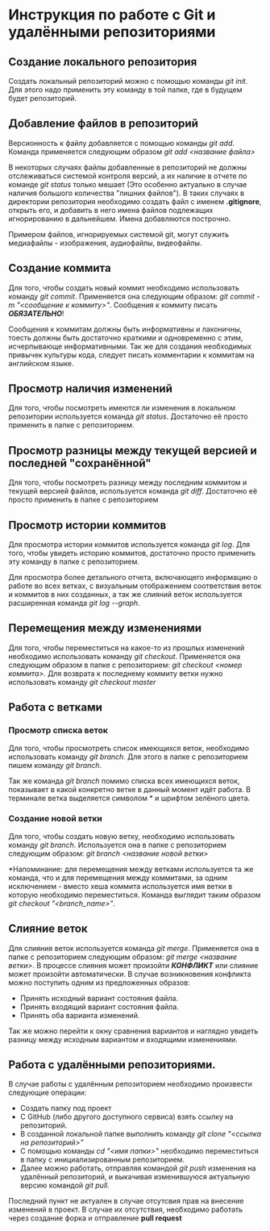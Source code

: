 # **Инструкция по работе с Git и удалёнными репозиториями**


## Создание локального репозитория
Создать локальный репозиторий можно с помощью команды *git init*. Для этого надо применить эту команду в той папке, где в будущем будет репозиторий.

## Добавление файлов в репозиторий
Версионность к файлу добавляется с помощью команды *git add*. Команда применяется следующим образом *git add <название файла>*

В некоторых случаях файлы добавленные в репозиторий не должны отслеживаться системой контроля версий, а их наличие в отчете по команде *git status* только мешает (Это особенно актуально в случае наличия большого количества "лишних файлов"). В таких случаях в директории репозитория необходимо создать файл с именем **.gitignore**, открыть его, и добавить в него имена файлов подлежащих игнорированию в дальнейшем. Имена добавляются построчно.

Примером файлов, игнорируемых системой git, могут служить медиафайлы - изображения, аудиофайлы, видеофайлы.

## Создание коммита
Для того, чтобы создать новый коммит необходимо использовать команду *git commit*. Применяется она следующим образом: *git commit -m "<сообщение к коммиту>"*. Сообщения к коммиту писать ***ОБЯЗАТЕЛЬНО***!

Сообщения к коммитам должны быть информативны и лаконичны, тоесть должны быть достаточно краткими и одновременно с этим, исчерпывающе информативными. Так же для создания необходимых привычек культуры кода, следует писать комментарии к коммитам на английском языке.

## Просмотр наличия изменений
Для того, чтобы посмотреть имеются ли изменения в локальном репозитории используется команда *git status*. Достаточно её просто применить в папке с репозиторием.

## Просмотр разницы между текущей версией и последней "сохранённой"

Для того, чтобы посмотреть разницу между последним коммитом и текущей версией файлов, используется команда *git diff*. Достаточно её просто применить в папке с репозиторием

## Просмотр истории коммитов

Для просмотра истории коммитов используется команда *git log*. Для того, чтобы увидеть историю коммитов, достаточно просто применить эту команду в папке с репозиторием.

Для просмотра более детального отчета, включающего информацию о работе во всех ветках, с визуальным отображением соответствия веток и коммитов в них созданных, а так же слияний веток используется расширенная команда *git log --graph*.

## Перемещения между изменениями

Для того, чтобы переместиться на какое-то из прошлых изменений необходимо использовать команду *git checkout*. Применяется она следующим образом в папке с репозиторием: *git checkout <номер коммита>*. Для возврата к последнему коммиту ветки нужно использовать команду *git checkout master*

## Работа с ветками


### Просмотр списка веток

Для того, чтобы просмотреть список имеющихся веток, необходимо использовать команду *git branch*. Для этого в папке с репозиторием пишем команду *git branch*.

Так же команда *git branch* помимо списка всех имеющихся веток, показывает в какой конкретно ветке в данный момент идёт работа. В терминале ветка выделяется символом * и шрифтом зелёного цвета.

### Создание новой ветки

Для того, чтобы создать новую ветку, необходимо использовать команду *git branch*. Используется она в папке с репозиторием следующим образом: *git branch <название новой ветки>* 

*Напоминание: для перемещения между ветками используется та же команда, что и для перемещения между коммитами, за одним исключением - вместо хеша коммита используется имя ветки в которую необходимо переместиться. Команда выглядит таким образом _git checkout "<branch_name>"_.


## Слияние веток

Для слияния веток используется команда *git merge*. Применяется она в папке с репозиторием следующим образом: *git merge <название ветки>*. В процессе слияния может произойти ***КОНФЛИКТ*** или слияние может произойти автоматически. В случае возникновения конфликта можно поступить одним из предложенных образов:
* Принять исходный вариант состояния файла.
* Принять входящий вариант состояния файла.
* Принять оба варианта изменений.

Так же можно перейти к окну сравнения вариантов и наглядно увидеть разницу между исходным вариантом и входящими изменениями.

## Работа с удалёнными репозиториями.

В случае работы с удалённым репозиторием необходимо произвести следующие операции:
* Создать папку под проект
* С GitHub (либо другого доступного сервиса) взять ссылку на репозиторий.
* В созданной локальной папке выполнить команду *git clone "<ссылка на репозиторий>"*
* С помощью команды *cd "<имя папки>"* необходимо переместиться в папку с инициализированным репозиторием.
* Далее можно работать, отправляя командой *git push* изменения на удалённый репозиторий, и выкачивая изменившуюся актуальную версию командой *git pull*.

Последний пункт не актуален в случае отсутсвия прав на внесение изменений в проект. В случае их отсутствия, необходимо работать через создание форка и отправление **pull request**

